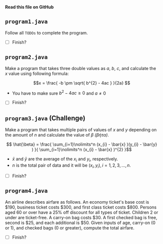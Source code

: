 **Read this file on GitHub**

## `program1.java`

Follow all `TODOs` to complete the program.

- [ ] Finish?

## `program2.java`

Make a program that takes three double values as $a$, $b$, $c$, and calculate the $x$ value using following formula:

$$x = \frac{ -b \pm \sqrt{ b^{2} - 4ac } }{2a} $$

* You have to make sure $b^{2} - 4ac \geq 0$ and $a \neq 0$

- [ ] Finish?

## `program3.java` (Challenge)

Make a program that takes multiple pairs of values of $x$ and $y$ depending on the amount of $n$ and calculate the value of $β$ *(βήτα)*.

$$ \hat{\beta} = \frac{ \sum_{i=1}\nolimits^n (x_{i} - \bar{x} )(y_{i} - \bar{y} ) }{ \sum_{i=1}\nolimits^n (x_{i} - \bar{x} )^{2} }$$

* $\bar{x}$ and $\bar{y}$ are the average of the $x_{i}$ and $y_{i}$, respectively.
* $n$ is the total pair of data and it will be $(x_{i}, y_{i}), i=1, 2, 3, ..., n.$

- [ ] Finish?

## `program4.java`

An airline describes airfare as follows. An economy ticket's base cost is $\$190$, business ticket costs $\$300$, and first class ticket costs $\$800$. Persons aged $60$ or over have a $25\%$ off discount for all types of ticket. Children $2$ or under are ticket-free. A carry-on bag costs $\$30$. A first checked bag is free, second is $\$25$, and each additional is $\$50$. Given inputs of age, carry-on ($0$ or $1$), and checked bags ($0$ or greater), compute the total airfare.

- [ ] Finish?